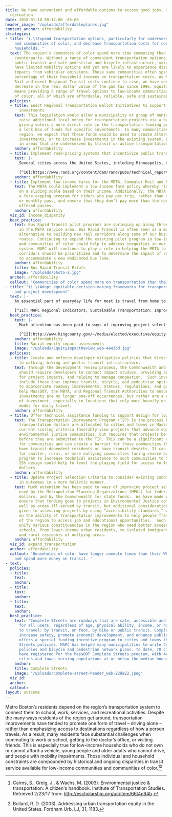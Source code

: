 ```yaml
---
title: We have convenient and affordable options to access good jobs, schools and
  recreation
date: 2018-01-18 09:17:00 -05:00
header_image: "/uploads/affordableplaces.jpg"
content_anchor: affordability
strategies:
- title: "i.\tExpand transportation options, particularly for underserved populations
    and communities of color, and decrease transportation costs for cost-burdened
    households. "
  text: The region’s commuters of color spend more time commuting than their White
    counterparts. Without a range of convenient transportation options, particularly
    public transit and safe pedestrian and bicycle infrastructure, marginalized communities
    have limited mobility options and yet are likely to experience disproportionate
    impacts from vehicular emissions. These same communities often spend a disproportionate
    percentage of their household incomes on transportation costs. As MBTA, Commuter
    Rail and event Regional Transit costs continue to rise, we have seen a steady
    decrease in the real dollar value of the gas tax since 1996. Equitable transportation
    means providing a range of travel options to low-income communities and communities
    of color, all of which are affordable, reliable, safe and sustainable.
  policies:
  - title: Enact Regional Transportation Ballot Initiatives to support active transportation
      investments
    text: This legislation would allow a municipality or group of municipalities to
      raise additional local money for transportation projects via a ballot initiative,
      giving voters a more direct role in the transportation funding process and creating
      a lock box of funds for specific investments. In many communities across our
      region, we expect that these funds would be used to create alternative transportation
      investments, or to increase investments in the existing system, particularly
      in areas that are underserved by transit or active transportation options.
    anchor: affordability
  - title: Implement road-pricing systems that incentivize public transit use
    text: |-
      Several cities across the United States, including Minneapolis, Housing and San Diego have implemented congestion-pricing schemes. If implemented here, we have the opportunity to devise a strategy that funnels new money directly to public transit and offers financial exemptions to vehicle-dependent low-income families.[^10]

      [^10]:https://www.rand.org/content/dam/rand/pubs/technical_reports/2009/RAND_TR680.pdf
    anchor: affordability
  - title: Implement low-income fares for the MBTA, Commuter Rail and RTAs
    text: The MBTA could implement a low-income fare policy whereby riders pay fares
      on a sliding scale based on their income. Additionally, the MBTA should create
      a fare-capping program for riders who pay per trip, rather than for a daily
      or monthly pass, and ensure that they don’t pay more than the cost of the currently
      offered passes.
    anchor: affordability
  viz_id: income_disparity
  best_practice:
    text: Bus Rapid Transit pilot programs are springing up along three key corridors
      in the MBTA service area. Bus Rapid Transit is often seen as a more cost-friendly
      alternative to building new rail corridors along some of our busiest transit
      routes. Continuing to expand the existing pilot program in low-income communities
      and communities of color could help to address inequities in our existing transit
      system. MAPC will continue to play a role in helping the MBTA to determine which
      corridors should be prioritized and to determine the impact of removing parking
      to accommodate a new dedicated bus lane.
    anchor: affordability
    title: Bus Rapid Transit Pilots
    image: "/uploads/photo-2.jpg"
  anchor: affordability
  callout: 'Communities of color spend more on transportation than their White neighbors. '
- title: "ii.\tAdopt equitable decision-making frameworks for transportation planning
    and project development"
  text: |-
    An essential part of everyday life for most is travel from home to work, school, shopping, services, or recreation. The region’s transportation system is the foundation of making travel possible, and the system is sustained mainly through public investment. The transportation system that we have is also the result of the public sector planning process, which can tend to focus more heavily on areas that are undergoing economic growth and on areas where communities have the capacity to participate in decision-making. Since the system serves all in the region, decisions should not only favor a few or overly burden specific groups of people, such as households of color who are disproportionately burdened by higher transportation costs and longer commute times.[^11] We can create a more equitable system by leading with more inclusive planning processes, greater investments in active transportation modes, improvement to all elements of the public transit system (rail, subway, and bus), and ensuring investments in under-served communities (low-income communities not well served by transit, as well as rural and less development areas in need of greater connectivity and improved mobility.

    [^11]: MAPC Regional Indicators, Sustainable Transportation: Improved Equity. http://www.regionalindicators.org/topic_areas/2#improved-equity, 2016.
  best_practice:
    text: |-
      Much attention has been paid to ways of improving project selection criteria used by the Metropolitan Planning Organizations (MPOs) for federal transportation dollars, and by the Commonwealth for state funds.  We have made progress to ensure that funding goes to projects in Environmental Justice communities as well as areas ill-served by transit, but additional consideration should be given to assessing projects by using “accessibility standards,” which focus on the ability of transportation improvements to help people from various parts of the region to access job and educational opportunities.  Such standards could unify various constituencies in the region who need better access to jobs and schools, from lower-income urban residents, to isolated immigrant communities, and rural residents of outlying areas.[^12]

      [^12]:http://www.kingcounty.gov/~/media/elected/executive/equity-social-justice/documents/KingCountyEIRToolExamples.ashx?la=en
    anchor: affordability
    title: Racial equity impact assessments
    image: "/uploads/EquityImpactReview_web-4e436d.jpg"
  policies:
  - title: Create and enforce developer mitigation policies that direct more funding
      to walking, biking and public transit infrastructure.
    text: Through the development review process, the Commonwealth and municipalities
      should require developers to conduct impact studies, providing appropriate mitigation
      for project impacts, and helping to manage congestion.  Such investments should
      include those that improve transit, bicycle, and pedestrian options, in addition
      to appropriate roadway improvements. Statues, regulations, and guidelines can
      help MassDOT, the MBTA, and Regional Transit Authorities to ensure that such
      investments are no longer one-off occurrences, but rather are a regular type
      of investment, especially in locations that rely more heavily on non-vehicular
      modes for daily travel.
    anchor: affordability
  - title: Offer technical assistance funding to support design for low-income communities.
    text: The Transportation Improvement Program (TIP) is the process by which federal
      transportation dollars are allocated to cities and towns in Massachusetts. The
      current scoring criteria favorably view projects that advance equity and support
      environmental justice communities, but requires that projects be at 25% design
      before they are submitted to the TIP. This can be a significant cost burden
      for communities and can create a barrier for those communities that already
      have transit-dependent residents or have transit deserts. It can also be a barrier
      for smaller, rural, or more outlying communities facing severe budget challenges.  A
      program to increase technical assistance to such communities to help them reach
      25% design could help to level the playing field for access to federal transportation
      dollars.
    anchor: affordability
  - title: Update Project Selection Criteria to consider existing conditions and differences
      in outcomes in a more holistic manner.
    text: Much attention has been paid to ways of improving project selection criteria
      used by the Metropolitan Planning Organizations (MPOs) for federal transportation
      dollars, and by the Commonwealth for state funds.  We have made progress to
      ensure that funding goes to projects in Environmental Justice communities as
      well as areas ill-served by transit, but additional consideration should be
      given to assessing projects by using “accessibility standards,” which focus
      on the ability of transportation improvements to help people from various parts
      of the region to access job and educational opportunities.  Such standards could
      unify various constituencies in the region who need better access to jobs and
      schools, from lower-income urban residents, to isolated immigrant communities,
      and rural residents of outlying areas.
    anchor: affordability
  viz_id: expand_transportation
  anchor: affordability
  callout: 'Households of color have longer commute times than their White counterparts
    and spend more money on transit. '
- text: 
  policies:
  - title: 
    text: 
    anchor: 
  - title: 
    text: 
    anchor: 
  - title: 
    text: 
    anchor: 
  best_practice:
    text: 'Complete Streets are roadways that are safe, accessible and comfortable
      for all users, regardless of age, physical ability, income, or how they choose
      to travel: by transit, on foot, by bike or public transit. Complete Streets
      increase safety, promote economic development, and enhance public safety. MassDOT
      offers a special funding incentive program to cities and towns that adopt Complete
      Streets policies. MAPC has helped many municipalities to write Complete Streets
      policies and bicycle and pedestrian network plans. To date, 70 cities and towns
      have registered for the MassDOT Complete Streets program, with 44% of those
      cities and towns serving populations at or below the median household income.'
    anchor: 
    title: Complete Streets
    image: "/uploads/complete-street-header_web-22de22.jpeg"
  viz_id: 
  anchor: 
  callout: 
layout: outcome
---
```


Metro Boston’s residents depend on the region’s transportation system to connect them to school, work, services, and recreational activities. Despite the many ways residents of the region get around, transportation improvements have tended to promote one form of travel – driving alone – rather than emphasizing access to destinations regardless of how a person travels. As a result, many residents face substantial challenges when commuting to work or school, getting to the doctor’s office, or visiting friends. This is especially true for low-income households who do not own or cannot afford a vehicle, young people and older adults who cannot drive, and people with mobility impairments. Those individual and household constraints are compounded by historical and ongoing disparities in transit service available for low-income communities and communities of color.[^8][^9]

[^8]: Cairns, S., Greig, J., & Wachs, M. (2003). Environmental justice & transportation: A citizen's handbook. Institute of Transportation Studies. Retrieved 2/23/17 from: http://escholarship.org/uc/item/66t4n94b.
[^9]: Bullard, R. D. (2003). Addressing urban transportation equity in the United States. Fordham Urb. LJ, 31, 1183.
